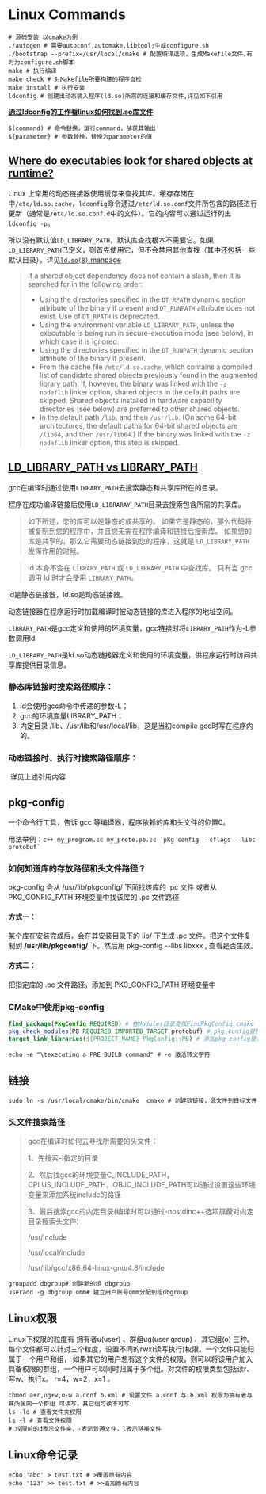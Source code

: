 # Linux Commands

``` shell
# 源码安装 以cmake为例
./autogen # 需要autoconf,automake,libtool;生成configure.sh
./bootstrap --prefix=/usr/local/cmake # 配置编译选项，生成Makefile文件,有时为configure.sh脚本
make # 执行编译
make check # 对Makefile所要构建的程序自检
make install # 执行安装
ldconfig # 创建出动态装入程序(ld.so)所需的连接和缓存文件,详见如下引用
```

**[通过ldconfig的工作看linux如何找到.so库文件](https://blog.csdn.net/winycg/article/details/80572735)**

```shell
$(command) # 命令替换，运行command，捕获其输出
${parameter} # 参数替换，替换为parameter的值
```

## [Where do executables look for shared objects at runtime?](https://unix.stackexchange.com/questions/22926/where-do-executables-look-for-shared-objects-at-runtime)

Linux 上常用的动态链接器使用缓存来查找其库。缓存存储在 中`/etc/ld.so.cache`，`ldconfig`命令通过`/etc/ld.so.conf`文件所包含的路径进行更新（通常是`/etc/ld.so.conf.d`中的文件）。它的内容可以通过运行列出`ldconfig -p`。

所以没有默认值`LD_LIBRARY_PATH`，默认库查找根本不需要它。如果`LD_LIBRARY_PATH`已定义，则首先使用它，但不会禁用其他查找（其中还包括一些默认目录）。详见[`ld.so(8)` manpage](http://man7.org/linux/man-pages/man8/ld.so.8.html)

> If a shared object dependency does not contain a slash, then it is searched for in the following order:
>
> - Using the directories specified in the `DT_RPATH` dynamic section attribute of the binary if present and `DT_RUNPATH` attribute does not exist. Use of `DT_RPATH` is deprecated.
> - Using the environment variable `LD_LIBRARY_PATH`, unless the executable is being run in secure-execution mode (see below), in which case it is ignored.
> - Using the directories specified in the `DT_RUNPATH` dynamic section attribute of the binary if present.
> - From the cache file `/etc/ld.so.cache`, which contains a compiled list of candidate shared objects previously found in the augmented library path. If, however, the binary was linked with the `-z nodeflib` linker option, shared objects in the default paths are skipped. Shared objects installed in hardware capability directories (see below) are preferred to other shared objects.
> - In the default path `/lib`, and then `/usr/lib`. (On some 64-bit architectures, the default paths for 64-bit shared objects are `/lib64`, and then `/usr/lib64`.) If the binary was linked with the `-z nodeflib` linker option, this step is skipped.

## [LD_LIBRARY_PATH vs LIBRARY_PATH](https://stackoverflow.com/questions/4250624/ld-library-path-vs-library-path)

gcc在编译时通过使用`LIBRARY_PATH`去搜索静态和共享库所在的目录。

程序在成功编译链接后使用`LD_LIBRARAY_PATH`目录去搜索包含所需的共享库。

> 如下所述，您的库可以是静态的或共享的。 如果它是静态的，那么代码将被复制到您的程序中，并且您无需在程序编译和链接后搜索库。 如果您的库是共享的，那么它需要动态链接到您的程序，这就是 `LD_LIBRARY_PATH` 发挥作用的时候。

> ld 本身不会在 `LIBRARY_PATH` 或 `LD_LIBRARY_PATH` 中查找库。 只有当 gcc 调用 ld 时才会使用 `LIBRARY_PATH`。

ld是静态链接器，ld.so是动态链接器。

动态链接器在程序运行时加载编译时被动态链接的库进入程序的地址空间。

`LIBRARY_PATH`是gcc定义和使用的环境变量，gcc链接时将`LIBRARY_PATH`作为-L参数调用ld

`LD_LIBRARY_PATH`是ld.so动态链接器定义和使用的环境变量，供程序运行时访问共享库提供目录信息。

### 静态库链接时搜索路径顺序：

1. ld会使用gcc命令中传递的参数-L；
2. gcc的环境变量LIBRARY_PATH；
3. 内定目录 /lib、/usr/lib和/usr/local/lib，这是当初compile gcc时写在程序内的。

### 动态链接时、执行时搜索路径顺序：

​	详见上述引用内容

## pkg-config

一个命令行工具，告诉 gcc 等编译器，程序依赖的库和头文件的位置0。

用法举例：``c++ my_program.cc my_proto.pb.cc `pkg-config --cflags --libs protobuf` ``

### 如何知道库的存放路径和头文件路径？

pkg-config 会从 /usr/lib/pkgconfig/ 下面找该库的 .pc 文件
或者从 PKG_CONFIG_PATH 环境变量中找该库的 .pc 文件路径

####       方式一：

某个库在安装完成后，会在其安装目录下的 lib/ 下生成 .pc 文件。把这个文件复制到 **/usr/lib/pkgconfig/** 下。然后用 pkg-config --libs libxxx , 查看是否生效。

#### 方式二：

把指定库的 .pc 文件路径，添加到 PKG_CONFIG_PATH 环境变量中

### CMake中使用pkg-config 

```cmake
find_package(PkgConfig REQUIRED) # 在Modules目录查找FindPkgConfig.cmake 
pkg_check_modules(PB REQUIRED IMPORTED_TARGET protobuf) # pkg-config查找protobuf模块
target_link_libraries(${PROJECT_NAME} PkgConfig::PB) # 添加pkg-config提供的信息
```

```shell
echo -e "\texecuting a PRE_BUILD command" # -e 激活转义字符
```

## 链接

```shell
sudo ln -s /usr/local/cmake/bin/cmake  cmake # 创建软链接，源文件到目标文件
```

### 头文件搜索路径

> gcc在编译时如何去寻找所需要的头文件：
>
> 1、先搜索-I指定的目录
>
> 2、然后找gcc的环境变量C_INCLUDE_PATH，CPLUS_INCLUDE_PATH，OBJC_INCLUDE_PATH可以通过设置这些环境变量来添加系统include的路径
>
> 3、最后搜索gcc的内定目录(编译时可以通过-nostdinc++选项屏蔽对内定目录搜索头文件)
>
> /usr/include
>
> /usr/local/include
>
> /usr/lib/gcc/x86_64-linux-gnu/4.8/include

```shell
groupadd dbgroup# 创建新的组 dbgroup
useradd -g dbgroup omm# 建立用户账号omm分配到组dbgroup
```

## Linux权限

Linux下权限的粒度有 拥有者u(user) 、群组ug(user group) 、其它组(o) 三种。每个文件都可以针对三个粒度，设置不同的rwx(读写执行)权限。一个文件只能归属于一个用户和组， 如果其它的用户想有这个文件的权限，则可以将该用户加入具备权限的群组，一个用户可以同时归属于多个组。对文件的权限类型包括读r、写w、执行x。 r=4，w=2，x=1 。

```shell
chmod a+r,ug+w,o-w a.conf b.xml # 设置文件 a.conf 与 b.xml 权限为拥有者与其所属同一个群组 可读写，其它组可读不可写
ls -ld # 查看文件夹权限
ls -l # 查看文件权限
# 权限前的d表示文件夹，-表示普通文件，l表示链接文件
```

## Linux命令记录

```shell
echo 'abc' > test.txt # >覆盖原有内容
echo '123' >> test.txt # >>追加原有内容
```



